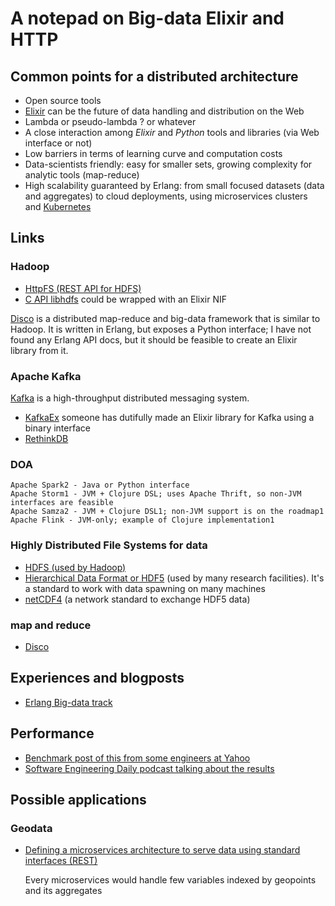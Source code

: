 # A notepad on Big-data Elixir and HTTP

## Common points for a distributed architecture

* Open source tools
* [Elixir](http://elixir-lang.org) can be the future of data handling and distribution on the Web
* Lambda or pseudo-lambda ? or whatever
* A close interaction among *Elixir* and *Python* tools and libraries (via Web interface or not)
* Low barriers in terms of learning curve and computation costs
* Data-scientists friendly: easy for smaller sets, growing complexity for analytic tools (map-reduce)
* High scalability guaranteed by Erlang: from small focused datasets (data and aggregates) to cloud deployments, using microservices clusters and [Kubernetes](http://kubernetes.io)

## Links

### Hadoop

* [HttpFS (REST API for HDFS)](http://hadoop.apache.org/docs/current/hadoop-hdfs-httpfs/index.html)
* [C API libhdfs](http://hadoop.apache.org/docs/current/hadoop-project-dist/hadoop-hdfs/LibHdfs.html) could be wrapped with an Elixir NIF

[Disco](http://elixirforum.com/clicks/track?url=https%3A%2F%2Fgithub.com%2Fdiscoproject%2Fdisco&post_id=641&topic_id=154) is a distributed map-reduce and big-data framework that is similar to Hadoop. It is written in Erlang, but exposes a Python interface; I have not found any Erlang API docs, but it should be feasible to create an Elixir library from it.

### Apache Kafka

[Kafka](http://elixirforum.com/clicks/track?url=http%3A%2F%2Fkafka.apache.org%2F&post_id=641&topic_id=154) is a high-throughput distributed messaging system.

* [KafkaEx](http://elixirforum.com/clicks/track?url=https%3A%2F%2Fgithub.com%2Fkafkaex%2Fkafka_ex&post_id=641&topic_id=154) someone has dutifully made an Elixir library for Kafka using a binary interface
* [RethinkDB](https://www.rethinkdb.com)

### DOA

    Apache Spark2 - Java or Python interface
    Apache Storm1 - JVM + Clojure DSL; uses Apache Thrift, so non-JVM interfaces are feasible
    Apache Samza2 - JVM + Clojure DSL1; non-JVM support is on the roadmap1
    Apache Flink - JVM-only; example of Clojure implementation1
    
### Highly Distributed File Systems for data

* [HDFS (used by Hadoop)](https://en.wikipedia.org/wiki/Apache_Hadoop#File_systems)
* [Hierarchical Data Format or HDF5](https://www.hdfgroup.org/why_hdf/) (used by many research facilities). It's a standard to work with data spawning on many machines
* [netCDF4](http://www.unidata.ucar.edu/software/netcdf/) (a network standard to exchange HDF5 data)

### map and reduce

* [Disco](http://discoproject.org)

## Experiences and blogposts

* [Erlang Big-data track](http://www.erlang-factory.com/conference/ErlangUserConference2013/tracks/bigdata)

## Performance

* [Benchmark post of this from some engineers at Yahoo](https://yahooeng.tumblr.com/post/135321837876/benchmarking-streaming-computation-engines-at)
* [Software Engineering Daily podcast talking about the results](http://softwareengineeringdaily.com/2016/02/03/benchmarking-stream-processing-frameworks-with-bobby-evans/)


## Possible applications

### Geodata
* [Defining a microservices architecture to serve data using standard interfaces (REST)](https://lnkd.in/dwtt5PX)

   Every microservices would handle few variables indexed by geopoints and its aggregates